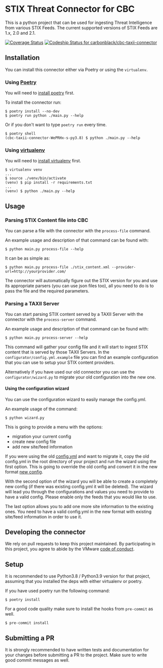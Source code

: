 # STIX Threat Connector for CBC

This is a python project that can be used for ingesting Threat Intelligence from various STIX Feeds. The current supported versions of STIX Feeds are 1.x, 2.0 and 2.1. 

[![Coverage Status](https://coveralls.io/repos/github/carbonblack/cbc-taxii-connector/badge.svg?t=6yDdHe)](https://coveralls.io/github/carbonblack/cbc-taxii-connector)
[![Codeship Status for carbonblack/cbc-taxii-connector](https://app.codeship.com/projects/a0c7096c-4359-48af-944a-75399f7b42f2/status?branch=main)](https://app.codeship.com/projects/455332)


## Installation

You can install this connector either via Poetry or using the `virtualenv`.

### Using [Poetry](https://python-poetry.org/docs/)

You will need to [install poetry](https://python-poetry.org/docs/#installation) first. 

To install the connector run:

```console
$ poetry install --no-dev
$ poetry run python ./main.py --help
```

Or if you don't want to type `poetry run` every time.

```console
$ poetry shell 
(cbc-taxii-connector-WePRHx-s-py3.8) $ python ./main.py --help
```

### Using [virtualenv](https://virtualenv.pypa.io/en/latest/)

You will need to [install virtualenv](https://python-poetry.org/docs/#installation) first. 

```console
$ virtualenv venv
...
$ source ./venv/bin/activate
(venv) $ pip install -r requirements.txt
...
(venv) $ python ./main.py --help
```

## Usage

### Parsing STIX Content file into CBC

You can parse a file with the connector with the `process-file` command. 

An example usage and description of that command can be found with:

```console
$ python main.py process-file --help
```

It can be as simple as: 
```console
$ python main.py process-file ./stix_content.xml --provider-url=http://yourprovider.com/
``` 

The connector will automatically figure out the STIX version for you and use its appropriate parsers (you can use json files too), all you need to do is to pass the file and the required parameters.

### Parsing a TAXII Server

You can start parsing STIX content served by a TAXII Server with the connector with the `process-server` command. 

An example usage and description of that command can be found with:

```console
$ python main.py process-server --help
```

This command will gather your config file and it will start to ingest STIX content that is served by those TAXII Servers. In the `configurator/config.yml.example` file you can find an example configuration that you can use to setup your STIX content providers. 

Alternatively if you have used our old connector you can use the `configurator/wizard.py` to migrate your old configuration into the new one. 

#### Using the configuration wizard

You can use the configuration wizard to easily manage the config.yml.

An example usage of the command:
```console
$ python wizard.py
```
This is going to provide a menu with the options:
* migration your current config
* create new config file
* add new site/feed information

If you were using the old [config.yml](https://github.com/carbonblack/carbon-black-cloud-sdk-python/blob/master/examples/enterprise_edr/threat_intelligence/config.yml) and want to migrate it, copy the old config.yml in the root directory of your project and run the wizard using the first option. This is going to override the old config and convert it in the new format [new config](https://github.com/carbonblack/cbc-taxii-connector/blob/create-entrypoint-script/configurator/config.yml.example).

With the second option of the wizard you will be able to create a completely new config (if there was existing config.yml it will be deleted). The wizard will lead you through the configurations and values you need to provide to have a valid config. Please enable only the feeds that you would like to use.

The last option allows you to add one more site information to the existing ones. You need to have a valid config.yml in the new format with existing site/feed information in order to use it.

## Developing the connector

We rely on pull requests to keep this project maintained. By participating in this project, you agree to abide by the VMware [code of conduct](CODE-OF-CONDUCT.md).

## Setup

It is recommended to use Python3.8 / Python3.9 version for that project, assuming that you installed the deps with either virtualenv or poetry. 

If you have used poetry run the following command:

```
$ poetry install 
```

For a good code quality make sure to install the hooks from `pre-commit` as well.

```
$ pre-commit install
``` 

## Submitting a PR

It is strongly recommended to have written tests and documentation for your changes before submitting a PR to the project. Make sure to write good commit messages as well. 